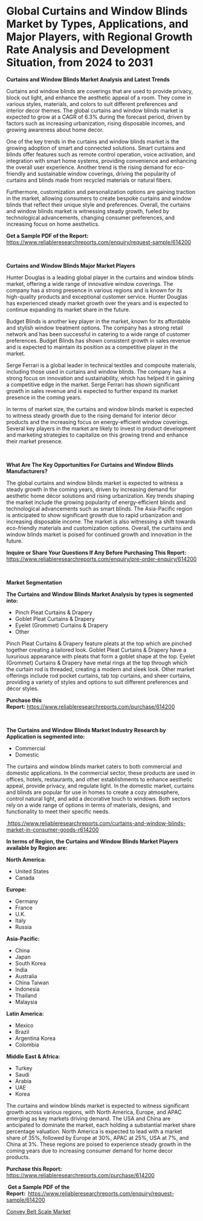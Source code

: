 <p><h1>Global Curtains and Window Blinds Market by Types, Applications, and Major Players, with Regional Growth Rate Analysis and Development Situation, from 2024 to 2031</h1></p><p><strong>Curtains and Window Blinds Market Analysis and Latest Trends</strong></p>
<p><p>Curtains and window blinds are coverings that are used to provide privacy, block out light, and enhance the aesthetic appeal of a room. They come in various styles, materials, and colors to suit different preferences and interior decor themes. The global curtains and window blinds market is expected to grow at a CAGR of 6.3% during the forecast period, driven by factors such as increasing urbanization, rising disposable incomes, and growing awareness about home decor.</p><p>One of the key trends in the curtains and window blinds market is the growing adoption of smart and connected solutions. Smart curtains and blinds offer features such as remote control operation, voice activation, and integration with smart home systems, providing convenience and enhancing the overall user experience. Another trend is the rising demand for eco-friendly and sustainable window coverings, driving the popularity of curtains and blinds made from recycled materials or natural fibers.</p><p>Furthermore, customization and personalization options are gaining traction in the market, allowing consumers to create bespoke curtains and window blinds that reflect their unique style and preferences. Overall, the curtains and window blinds market is witnessing steady growth, fueled by technological advancements, changing consumer preferences, and increasing focus on home aesthetics.</p></p>
<p><strong>Get a Sample PDF of the Report:&nbsp;</strong> <a href="https://www.reliableresearchreports.com/enquiry/request-sample/614200">https://www.reliableresearchreports.com/enquiry/request-sample/614200</a></p>
<p>&nbsp;</p>
<p><strong>Curtains and Window Blinds Major Market Players</strong></p>
<p><p>Hunter Douglas is a leading global player in the curtains and window blinds market, offering a wide range of innovative window coverings. The company has a strong presence in various regions and is known for its high-quality products and exceptional customer service. Hunter Douglas has experienced steady market growth over the years and is expected to continue expanding its market share in the future.</p><p>Budget Blinds is another key player in the market, known for its affordable and stylish window treatment options. The company has a strong retail network and has been successful in catering to a wide range of customer preferences. Budget Blinds has shown consistent growth in sales revenue and is expected to maintain its position as a competitive player in the market.</p><p>Serge Ferrari is a global leader in technical textiles and composite materials, including those used in curtains and window blinds. The company has a strong focus on innovation and sustainability, which has helped it in gaining a competitive edge in the market. Serge Ferrari has shown significant growth in sales revenue and is expected to further expand its market presence in the coming years.</p><p>In terms of market size, the curtains and window blinds market is expected to witness steady growth due to the rising demand for interior décor products and the increasing focus on energy-efficient window coverings. Several key players in the market are likely to invest in product development and marketing strategies to capitalize on this growing trend and enhance their market presence.</p></p>
<p>&nbsp;</p>
<p><strong>What Are The Key Opportunities For Curtains and Window Blinds Manufacturers?</strong></p>
<p><p>The global curtains and window blinds market is expected to witness a steady growth in the coming years, driven by increasing demand for aesthetic home décor solutions and rising urbanization. Key trends shaping the market include the growing popularity of energy-efficient blinds and technological advancements such as smart blinds. The Asia-Pacific region is anticipated to show significant growth due to rapid urbanization and increasing disposable income. The market is also witnessing a shift towards eco-friendly materials and customization options. Overall, the curtains and window blinds market is poised for continued growth and innovation in the future.</p></p>
<p><strong>Inquire or Share Your Questions If Any Before Purchasing This Report:</strong> <a href="https://www.reliableresearchreports.com/enquiry/pre-order-enquiry/614200">https://www.reliableresearchreports.com/enquiry/pre-order-enquiry/614200</a></p>
<p>&nbsp;</p>
<p><strong>Market Segmentation</strong></p>
<p><strong>The Curtains and Window Blinds Market Analysis by types is segmented into:</strong></p>
<p><ul><li>Pinch Pleat Curtains & Drapery</li><li>Goblet Pleat Curtains & Drapery</li><li>Eyelet (Grommet) Curtains & Drapery</li><li>Other</li></ul></p>
<p><p>Pinch Pleat Curtains & Drapery feature pleats at the top which are pinched together creating a tailored look. Goblet Pleat Curtains & Drapery have a luxurious appearance with pleats that form a goblet shape at the top. Eyelet (Grommet) Curtains & Drapery have metal rings at the top through which the curtain rod is threaded, creating a modern and sleek look. Other market offerings include rod pocket curtains, tab top curtains, and sheer curtains, providing a variety of styles and options to suit different preferences and décor styles.</p></p>
<p><strong>Purchase this Report:&nbsp;</strong><a href="https://www.reliableresearchreports.com/purchase/614200">https://www.reliableresearchreports.com/purchase/614200</a></p>
<p>&nbsp;</p>
<p><strong>The Curtains and Window Blinds Market Industry Research by Application is segmented into:</strong></p>
<p><ul><li>Commercial</li><li>Domestic</li></ul></p>
<p><p>The curtains and window blinds market caters to both commercial and domestic applications. In the commercial sector, these products are used in offices, hotels, restaurants, and other establishments to enhance aesthetic appeal, provide privacy, and regulate light. In the domestic market, curtains and blinds are popular for use in homes to create a cozy atmosphere, control natural light, and add a decorative touch to windows. Both sectors rely on a wide range of options in terms of materials, designs, and functionality to meet their specific needs.</p></p>
<p><a href="https://www.reliableresearchreports.com/curtains-and-window-blinds-market-in-consumer-goods-r614200">&nbsp;https://www.reliableresearchreports.com/curtains-and-window-blinds-market-in-consumer-goods-r614200</a></p>
<p><strong>In terms of Region, the Curtains and Window Blinds Market Players available by Region are:</strong></p>
<p>
    <p> <strong> North America: </strong>
        <ul>
            <li>United States</li>
            <li>Canada</li>
        </ul>
        </p> 
    <p> <strong> Europe: </strong>
        <ul>
            <li>Germany</li>
            <li>France</li>
            <li>U.K.</li>
            <li>Italy</li>
            <li>Russia</li>
        </ul>
        </p> 
    <p> <strong> Asia-Pacific: </strong>
        <ul>
            <li>China</li>
            <li>Japan</li>
            <li>South Korea</li>
            <li>India</li>
            <li>Australia</li>
            <li>China Taiwan</li>
            <li>Indonesia</li>
            <li>Thailand</li>
            <li>Malaysia</li>
        </ul>
        </p> 
    <p> <strong> Latin America: </strong>
        <ul>
            <li>Mexico</li>
            <li>Brazil</li>
            <li>Argentina Korea</li>
            <li>Colombia</li>
        </ul>
        </p> 
    <p> <strong> Middle East & Africa: </strong>
        <ul>
            <li>Turkey</li>
            <li>Saudi</li>
            <li>Arabia</li>
            <li>UAE</li>
            <li>Korea</li>
        </ul>
    </p>
    </p>
<p><p>The curtains and window blinds market is expected to witness significant growth across various regions, with North America, Europe, and APAC emerging as key markets driving demand. The USA and China are anticipated to dominate the market, each holding a substantial market share percentage valuation. North America is expected to lead with a market share of 35%, followed by Europe at 30%, APAC at 25%, USA at 7%, and China at 3%. These regions are poised to experience steady growth in the coming years due to increasing consumer demand for home decor products.</p></p>
<p><strong>Purchase this Report: </strong><a href="https://www.reliableresearchreports.com/purchase/614200">https://www.reliableresearchreports.com/purchase/614200</a></p>
<p>&nbsp;<strong>Get a Sample PDF of the Report:&nbsp;&nbsp;</strong><a href="https://www.reliableresearchreports.com/enquiry/request-sample/614200">https://www.reliableresearchreports.com/enquiry/request-sample/614200</a></p>
<p><strong></strong></p>
<p><p><a href="https://github.com/cameroneffertz/Market-Research-Report-List-2/blob/main/convey-belt-scale-market.md">Convey Belt Scale Market</a></p></p>